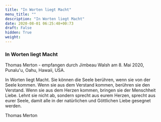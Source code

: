 ```yaml
---
title: "In Worten liegt Macht"
menu_title: ""
description: "In Worten liegt Macht"
date: 2020-08-01 06:25:48+00:73
draft: False
hidden: True
weight:
---
```

### In Worten liegt Macht

Thomas Merton - empfangen durch Jimbeau Walsh am 8. Mai 2020, Punalu'u, Oahu, Hawaii, USA.

In Worten liegt Macht. Sie können die Seele berühren, wenn sie von der Seele kommen. Wenn sie aus dem Verstand kommen, berühren sie den Verstand. Wenn sie aus dem Herzen kommen, bringen sie der Menschheit Liebe. Lehnt sie nicht ab, sondern sprecht aus eurem Herzen, sprecht aus eurer Seele, damit alle in der natürlichen und Göttlichen Liebe gesegnet werden.

Thomas Merton
